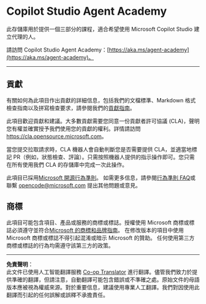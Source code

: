 <!--
CO_OP_TRANSLATOR_METADATA:
{
  "original_hash": "8bce990d8da924192fe923e852a19fbb",
  "translation_date": "2025-10-21T23:42:02+00:00",
  "source_file": "README.md",
  "language_code": "hk"
}
-->
# Copilot Studio Agent Academy

此存儲庫用於提供一個三部分的課程，適合希望使用 Microsoft Copilot Studio 建立代理的人。

請訪問 Copilot Studio Agent Academy：[https://aka.ms/agent-academy](https://aka.ms/agent-academy)。

---

## 貢獻

有關如何為此項目作出貢獻的詳細信息，包括我們的文檔標準、Markdown 格式檢查指南以及拼寫檢查要求，請參閱我們的[貢獻指南](CONTRIBUTING.md)。

此項目歡迎貢獻和建議。大多數貢獻需要您同意一份貢獻者許可協議 (CLA)，聲明您有權並確實授予我們使用您的貢獻的權利。詳情請訪問 <https://cla.opensource.microsoft.com>。

當您提交拉取請求時，CLA 機器人會自動判斷您是否需要提供 CLA，並適當地標記 PR（例如，狀態檢查、評論）。只需按照機器人提供的指示操作即可。您只需在所有使用我們 CLA 的存儲庫中完成一次此操作。

此項目已採用[Microsoft 開源行為準則](https://opensource.microsoft.com/codeofconduct/)。
如需更多信息，請參閱[行為準則 FAQ](https://opensource.microsoft.com/codeofconduct/faq/)或聯繫 [opencode@microsoft.com](mailto:opencode@microsoft.com) 提出其他問題或意見。

## 商標

此項目可能包含項目、產品或服務的商標或標誌。授權使用 Microsoft 商標或標誌必須遵守並符合[Microsoft 的商標和品牌指南](https://www.microsoft.com/legal/intellectualproperty/trademarks/usage/general)。
在修改版本的項目中使用 Microsoft 商標或標誌不得引起混淆或暗示 Microsoft 的贊助。
任何使用第三方商標或標誌的行為均需遵守該第三方的政策。

---

**免責聲明**：  
此文件已使用人工智能翻譯服務 [Co-op Translator](https://github.com/Azure/co-op-translator) 進行翻譯。儘管我們致力於提供準確的翻譯，但請注意，自動翻譯可能包含錯誤或不準確之處。原始文件的母語版本應被視為權威來源。對於重要信息，建議使用專業人工翻譯。我們對因使用此翻譯而引起的任何誤解或誤釋不承擔責任。